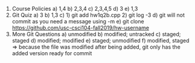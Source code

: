 1) Course Policies
	a) 1,4
	b) 2,3,4
	c) 2,3,4,5
	d) 3
	e) 1,3
2) Git Quiz
	a) 3
	b) 1,3
	c)
		1) git add hw1q2b.cpp
		2) git log -3
	d) git will not commit as you need a message using -m
	e) git clone https://github.com/usc-csci104-fall2019/hw-username
3) More Git Questions
	a) unmodified
	b) modified; untracked
	c) staged; staged
	d) modified; modified
	e) staged; unmodified
	f) modified, staged
		=> because the file was modified after being added,
		git only has the added version ready for commit
